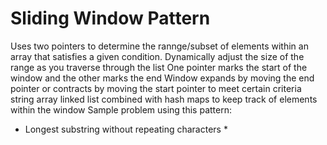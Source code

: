 # Sliding Window Pattern

Uses two pointers to determine the rannge/subset of elements within an array that satisfies a given condition. 
Dynamically adjust the size of the range as you traverse through the list 
One pointer marks the start of the window and the other marks the end 
Window expands by moving the end pointer or contracts by moving the start pointer to meet certain criteria
string array linked list 
combined with hash maps to keep track of elements within the window 
Sample problem using this pattern: 
* Longest substring without repeating characters
  * 